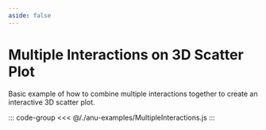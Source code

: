 ```yaml
---
aside: false
---
```

<script setup>
import { multipleInteractions } from '../anu-examples/MultipleInteractions.js'
</script>


# Multiple Interactions on 3D Scatter Plot
Basic example of how to combine multiple interactions together to create an interactive 3D scatter plot.

<singleView :scene="multipleInteractions" />

::: code-group
<<< @/./anu-examples/MultipleInteractions.js 
:::